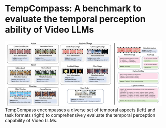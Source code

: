 # TempCompass: A benchmark to evaluate the temporal perception ability of Video LLMs

![](./assets/overview.png)
TempCompass encompasses a diverse set of temporal aspects (left) and task formats (right) to comprehensively evaluate the temporal perception capability of Video LLMs.
